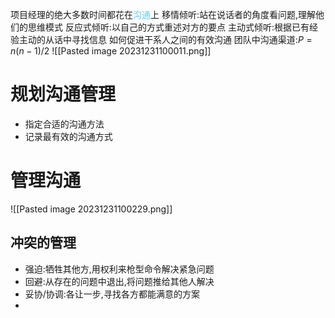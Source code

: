 项目经理的绝大多数时间都花在<font color="66ccff">沟通</font>上
移情倾听:站在说话者的角度看问题,理解他们的思维模式
反应式倾听:以自己的方式重述对方的要点
主动式倾听:根据已有经验主动的从话中寻找信息
如何促进干系人之间的有效沟通
团队中沟通渠道:$P=n(n-1)/2$
![[Pasted image 20231231100011.png]]
# 规划沟通管理
- 指定合适的沟通方法
- 记录最有效的沟通方式

# 管理沟通
![[Pasted image 20231231100229.png]]
## 冲突的管理
- 强迫:牺牲其他方,用权利来枪型命令解决紧急问题
- 回避:从存在的问题中退出,将问题推给其他人解决
- 妥协/协调:各让一步,寻找各方都能满意的方案
- 

